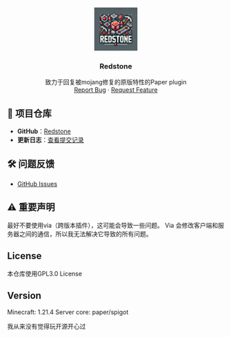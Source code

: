 <!-- PROJECT LOGO -->
<br />
<div align="center">
  <a href="https://github.com/oneachina/Redstone/">
    <img src="logo.png" alt="Logo" width="100" height="100">
  </a>

<h3 align="center">Redstone</h3>

  <p align="center">
    致力于回复被mojang修复的原版特性的Paper plugin
    <br />
    <a href="https://github.com/oneachina/Redstone/issues">Report Bug</a>
    ·
    <a href="https://github.com/oneachina/Redstone/issues">Request Feature</a>
  </p>
</div>

## 📂 项目仓库
- **GitHub**：[Redstone](https://github.com/oneachina/Redstone)
- **更新日志**：[查看提交记录](https://github.com/oneachina/Redstone/commits/main)

## 🛠 问题反馈
- [GitHub Issues](https://github.com/oneachina/Redstone/issues)

## ⚠️ 重要声明
最好不要使用via（跨版本插件），这可能会导致一些问题。
Via 会修改客户端和服务器之间的通信，所以我无法解决它导致的所有问题。

## License

本仓库使用GPL3.0 License

## Version
Minecraft: 1.21.4
Server core: paper/spigot

我从来没有觉得玩开源开心过
